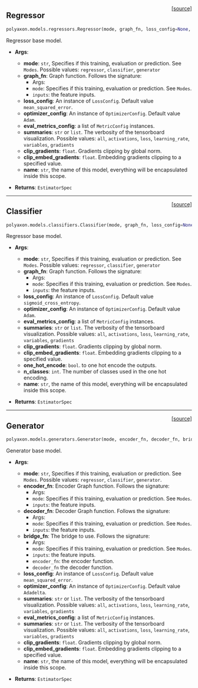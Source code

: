 <span style="float:right;">[[source]](https://github.com/polyaxon/polyaxon/blob/master/polyaxon/models/regressors.py#L11)</span>
## Regressor

```python
polyaxon.models.regressors.Regressor(mode, graph_fn, loss_config=None, optimizer_config=None, eval_metrics_config=None, summaries='all', clip_gradients=0.5, clip_embed_gradients=0.1, name='Regressor')
```

Regressor base model.

- __Args__:
	- __mode__: `str`, Specifies if this training, evaluation or prediction. See `Modes`.
		Possible values: `regressor`, `classifier`, `generator`
	- __graph_fn__: Graph function. Follows the signature:
		* Args:
		* `mode`: Specifies if this training, evaluation or prediction. See `Modes`.
		* `inputs`: the feature inputs.
	- __loss_config__: An instance of `LossConfig`. Default value `mean_squared_error`.
	- __optimizer_config__: An instance of `OptimizerConfig`. Default value `Adam`.
	- __eval_metrics_config__: a list of `MetricConfig` instances.
	- __summaries__: `str` or `list`. The verbosity of the tensorboard visualization.
		Possible values: `all`, `activations`, `loss`, `learning_rate`, `variables`, `gradients`
	- __clip_gradients__: `float`. Gradients  clipping by global norm.
	- __clip_embed_gradients__: `float`. Embedding gradients clipping to a specified value.
	- __name__: `str`, the name of this model, everything will be encapsulated inside this scope.

- __Returns__:
	`EstimatorSpec`


----

<span style="float:right;">[[source]](https://github.com/polyaxon/polyaxon/blob/master/polyaxon/models/classifiers.py#L12)</span>
## Classifier

```python
polyaxon.models.classifiers.Classifier(mode, graph_fn, loss_config=None, optimizer_config=None, summaries='all', eval_metrics_config=None, clip_gradients=0.5, clip_embed_gradients=0.1, one_hot_encode=None, n_classes=None, name='Classfier')
```

Regressor base model.

- __Args__:
	- __mode__: `str`, Specifies if this training, evaluation or prediction. See `Modes`.
		Possible values: `regressor`, `classifier`, `generator`
	- __graph_fn__: Graph function. Follows the signature:
		* Args:
		* `mode`: Specifies if this training, evaluation or prediction. See `Modes`.
		* `inputs`: the feature inputs.
	- __loss_config__: An instance of `LossConfig`. Default value `sigmoid_cross_entropy`.
	- __optimizer_config__: An instance of `OptimizerConfig`. Default value `Adam`.
	- __eval_metrics_config__: a list of `MetricConfig` instances.
	- __summaries__: `str` or `list`. The verbosity of the tensorboard visualization.
		Possible values: `all`, `activations`, `loss`, `learning_rate`, `variables`, `gradients`
	- __clip_gradients__: `float`. Gradients  clipping by global norm.
	- __clip_embed_gradients__: `float`. Embedding gradients clipping to a specified value.
	- __one_hot_encode__: `bool`. to one hot encode the outputs.
	- __n_classes__: `int`. The number of classes used in the one hot encoding.
	- __name__: `str`, the name of this model, everything will be encapsulated inside this scope.

- __Returns__:
	`EstimatorSpec`


----

<span style="float:right;">[[source]](https://github.com/polyaxon/polyaxon/blob/master/polyaxon/models/generators.py#L16)</span>
## Generator

```python
polyaxon.models.generators.Generator(mode, encoder_fn, decoder_fn, bridge_fn, loss_config=None, optimizer_config=None, summaries='all', eval_metrics_config=None, clip_gradients=0.5, clip_embed_gradients=0.1, name='Generator')
```

Generator base model.

- __Args__:
	- __mode__: `str`, Specifies if this training, evaluation or prediction. See `Modes`.
		Possible values: `regressor`, `classifier`, `generator`.
	- __encoder_fn__: Encoder Graph function. Follows the signature:
		* Args:
		* `mode`: Specifies if this training, evaluation or prediction. See `Modes`.
		* `inputs`: the feature inputs.
	- __decoder_fn__: Decoder Graph function. Follows the signature:
		* Args:
		* `mode`: Specifies if this training, evaluation or prediction. See `Modes`.
		* `inputs`: the feature inputs.
	- __bridge_fn__: The bridge to use. Follows the signature:
		* Args:
		* `mode`: Specifies if this training, evaluation or prediction. See `Modes`.
		* `inputs`: the feature inputs.
		* `encoder_fn`: the encoder function.
		* `decoder_fn` the decoder function.
	- __loss_config__: An instance of `LossConfig`. Default value `mean_squared_error`.
	- __optimizer_config__: An instance of `OptimizerConfig`. Default value `Adadelta`.
	- __summaries__: `str` or `list`. The verbosity of the tensorboard visualization.
		Possible values: `all`, `activations`, `loss`, `learning_rate`, `variables`, `gradients`
	- __eval_metrics_config__: a list of `MetricConfig` instances.
	- __summaries__: `str` or `list`. The verbosity of the tensorboard visualization.
		Possible values: `all`, `activations`, `loss`, `learning_rate`, `variables`, `gradients`
	- __clip_gradients__: `float`. Gradients  clipping by global norm.
	- __clip_embed_gradients__: `float`. Embedding gradients clipping to a specified value.
	- __name__: `str`, the name of this model, everything will be encapsulated inside this scope.

- __Returns__:
	`EstimatorSpec`
